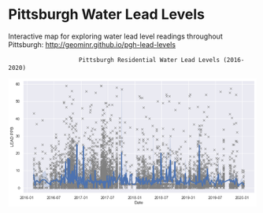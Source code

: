 # Pittsburgh Water Lead Levels

Interactive map for exploring water lead level readings throughout Pittsburgh: http://geominr.github.io/pgh-lead-levels

                        Pittsburgh Residential Water Lead Levels (2016-2020)
![Pittsburgh Residential Water Lead Levels (2016-2020)](wlls20162019.png)
